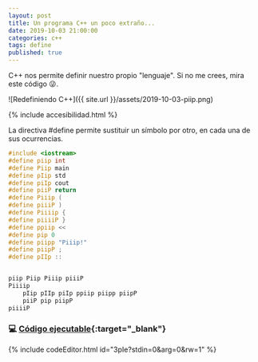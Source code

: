 ```yaml
---
layout: post
title: Un programa C++ un poco extraño...
date: 2019-10-03 21:00:00
categories: c++
tags: define
published: true
---
```


C++ nos permite definir nuestro propio "lenguaje". Si no me crees, mira este código 😜.

![Redefiniendo C++]({{ site.url }}/assets/2019-10-03-piip.png)

{% include accesibilidad.html %}

La directiva #define permite sustituir un símbolo por otro, en cada una de sus ocurrencias.

```cpp
#include <iostream>
#define piip int
#define Piip main
#define pIip std
#define piIp cout
#define piiP return
#define Piiip (
#define piiiP )
#define Piiiip {
#define piiiiP }
#define ppiip <<
#define pip 0
#define piipp "Piiip!"
#define piipP ;
#define pIIp ::


piip Piip Piiip piiiP
Piiiip
    pIip pIIp piIp ppiip piipp piipP
    piiP pip piipP
piiiiP
```
</div></details>

### 💻 [Código ejecutable](https://jdoodle.com/a/3pIe){:target="_blank"}

{% include codeEditor.html id="3pIe?stdin=0&arg=0&rw=1" %}
